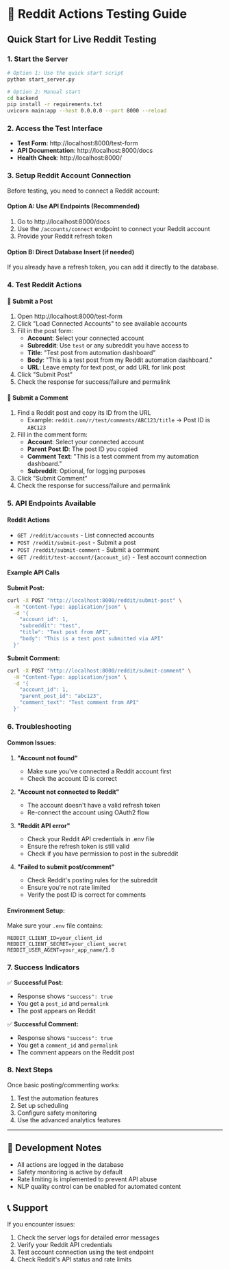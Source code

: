 # 🚀 Reddit Actions Testing Guide

## Quick Start for Live Reddit Testing

### 1. Start the Server

```bash
# Option 1: Use the quick start script
python start_server.py

# Option 2: Manual start
cd backend
pip install -r requirements.txt
uvicorn main:app --host 0.0.0.0 --port 8000 --reload
```

### 2. Access the Test Interface

- **Test Form**: http://localhost:8000/test-form
- **API Documentation**: http://localhost:8000/docs
- **Health Check**: http://localhost:8000/

### 3. Setup Reddit Account Connection

Before testing, you need to connect a Reddit account:

#### Option A: Use API Endpoints (Recommended)
1. Go to http://localhost:8000/docs
2. Use the `/accounts/connect` endpoint to connect your Reddit account
3. Provide your Reddit refresh token

#### Option B: Direct Database Insert (if needed)
If you already have a refresh token, you can add it directly to the database.

### 4. Test Reddit Actions

#### 📝 Submit a Post
1. Open http://localhost:8000/test-form
2. Click "Load Connected Accounts" to see available accounts
3. Fill in the post form:
   - **Account**: Select your connected account
   - **Subreddit**: Use `test` or any subreddit you have access to
   - **Title**: "Test post from automation dashboard"
   - **Body**: "This is a test post from my Reddit automation dashboard."
   - **URL**: Leave empty for text post, or add URL for link post
4. Click "Submit Post"
5. Check the response for success/failure and permalink

#### 💬 Submit a Comment
1. Find a Reddit post and copy its ID from the URL
   - Example: `reddit.com/r/test/comments/ABC123/title` → Post ID is `ABC123`
2. Fill in the comment form:
   - **Account**: Select your connected account
   - **Parent Post ID**: The post ID you copied
   - **Comment Text**: "This is a test comment from my automation dashboard."
   - **Subreddit**: Optional, for logging purposes
3. Click "Submit Comment"
4. Check the response for success/failure and permalink

### 5. API Endpoints Available

#### Reddit Actions
- `GET /reddit/accounts` - List connected accounts
- `POST /reddit/submit-post` - Submit a post
- `POST /reddit/submit-comment` - Submit a comment
- `GET /reddit/test-account/{account_id}` - Test account connection

#### Example API Calls

**Submit Post:**
```bash
curl -X POST "http://localhost:8000/reddit/submit-post" \
  -H "Content-Type: application/json" \
  -d '{
    "account_id": 1,
    "subreddit": "test",
    "title": "Test post from API",
    "body": "This is a test post submitted via API"
  }'
```

**Submit Comment:**
```bash
curl -X POST "http://localhost:8000/reddit/submit-comment" \
  -H "Content-Type: application/json" \
  -d '{
    "account_id": 1,
    "parent_post_id": "abc123",
    "comment_text": "Test comment from API"
  }'
```

### 6. Troubleshooting

#### Common Issues:

1. **"Account not found"**
   - Make sure you've connected a Reddit account first
   - Check the account ID is correct

2. **"Account not connected to Reddit"**
   - The account doesn't have a valid refresh token
   - Re-connect the account using OAuth2 flow

3. **"Reddit API error"**
   - Check your Reddit API credentials in .env file
   - Ensure the refresh token is still valid
   - Check if you have permission to post in the subreddit

4. **"Failed to submit post/comment"**
   - Check Reddit's posting rules for the subreddit
   - Ensure you're not rate limited
   - Verify the post ID is correct for comments

#### Environment Setup:

Make sure your `.env` file contains:
```
REDDIT_CLIENT_ID=your_client_id
REDDIT_CLIENT_SECRET=your_client_secret
REDDIT_USER_AGENT=your_app_name/1.0
```

### 7. Success Indicators

✅ **Successful Post:**
- Response shows `"success": true`
- You get a `post_id` and `permalink`
- The post appears on Reddit

✅ **Successful Comment:**
- Response shows `"success": true`
- You get a `comment_id` and `permalink`
- The comment appears on the Reddit post

### 8. Next Steps

Once basic posting/commenting works:
1. Test the automation features
2. Set up scheduling
3. Configure safety monitoring
4. Use the advanced analytics features

---

## 🔧 Development Notes

- All actions are logged in the database
- Safety monitoring is active by default
- Rate limiting is implemented to prevent API abuse
- NLP quality control can be enabled for automated content

## 📞 Support

If you encounter issues:
1. Check the server logs for detailed error messages
2. Verify your Reddit API credentials
3. Test account connection using the test endpoint
4. Check Reddit's API status and rate limits
